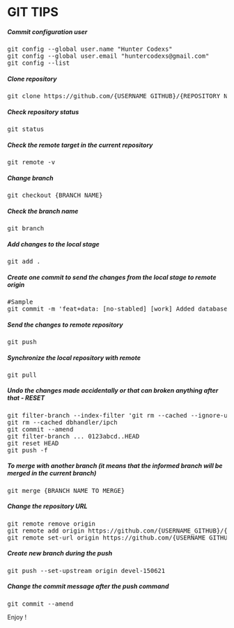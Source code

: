 
# GIT TIPS

##### Commit configuration user

<pre>
git config --global user.name "Hunter Codexs"
git config --global user.email "huntercodexs@gmail.com"
git config --list
</pre>

##### Clone repository

<pre>
git clone https://github.com/{USERNAME_GITHUB}/{REPOSITORY_NAME}
</pre>

##### Check repository status

<pre>
git status
</pre>

##### Check the remote target in the current repository

<pre>
git remote -v
</pre>

##### Change branch

<pre>
git checkout {BRANCH_NAME}
</pre>

##### Check the branch name

<pre>
git branch
</pre>

##### Add changes to the local stage

<pre>
git add .
</pre>

##### Create one commit to send the changes from the local stage to remote origin

<pre>
#Sample
git commit -m 'feat+data: [no-stabled] [work] Added database files to sample tests using API (PHP) + grid component repair'
</pre>

##### Send the changes to remote repository

<pre>
git push
</pre>

##### Synchronize the local repository with remote

<pre>
git pull
</pre>

##### Undo the changes made accidentally or that can broken anything after that - RESET

<pre>
git filter-branch --index-filter 'git rm --cached --ignore-unmatch dbhandler/ipch'
git rm --cached dbhandler/ipch
git commit --amend
git filter-branch ... 0123abcd..HEAD
git reset HEAD
git push -f
</pre>

##### To merge with another branch (it means that the informed branch will be merged in the current branch)

<pre>
git merge {BRANCH_NAME_TO_MERGE}
</pre>

##### Change the repository URL

<pre>
git remote remove origin
git remote add origin https://github.com/{USERNAME_GITHUB}/{REPOSITORY_NAME}
git remote set-url origin https://github.com/{USERNAME_GITHUB}/{REPOSITORY_NAME}
</pre>

##### Create new branch during the push

<pre>
git push --set-upstream origin devel-150621
</pre>

##### Change the commit message after the push command

<pre>
git commit --amend
</pre>

Enjoy !


